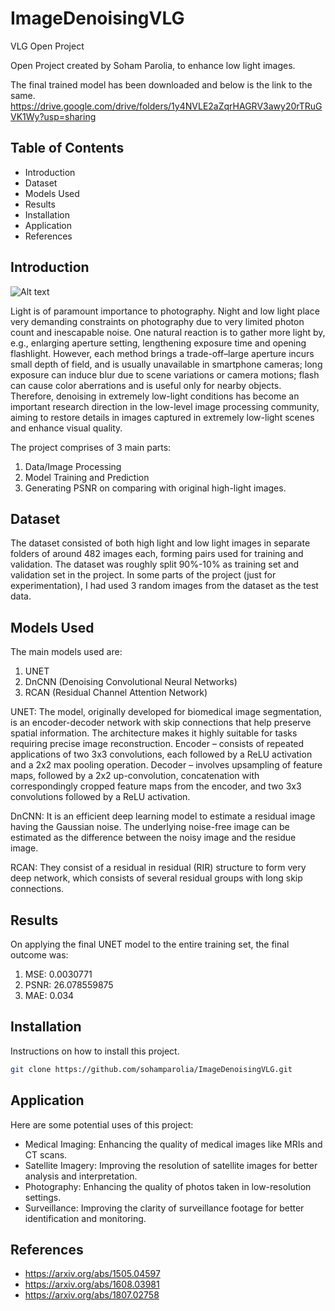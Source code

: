 # ImageDenoisingVLG
VLG Open Project

Open Project created by Soham Parolia, to enhance low light images.

The final trained model has been downloaded and below is the link to the same.
https://drive.google.com/drive/folders/1y4NVLE2aZqrHAGRV3awy20rTRuGVK1Wy?usp=sharing

## Table of Contents

- Introduction
- Dataset
- Models Used
- Results
- Installation
- Application
- References

## Introduction
![Alt text](https://user-images.githubusercontent.com/73076876/138980624-cbcf98bc-ac43-41a5-a399-5ca186858be0.png)

Light is of paramount importance to photography. Night and low light place very demanding constraints on photography due to very limited photon count and inescapable noise. One natural reaction is to gather more light by, e.g., enlarging aperture setting, lengthening exposure time and opening flashlight. However, each method brings a trade-off–large aperture incurs small depth of field, and is usually unavailable in smartphone cameras; long exposure can induce blur due to scene variations or camera motions; flash can cause color aberrations and is useful only for nearby objects. Therefore, denoising in extremely low-light conditions has become an important research direction in the low-level image processing community, aiming to restore details in images captured in extremely low-light scenes and enhance visual quality.

The project comprises of 3 main parts:
1. Data/Image Processing
2. Model Training and Prediction
3. Generating PSNR on comparing with original high-light images.

## Dataset

The dataset consisted of both high light and low light images in separate folders of around 482 images each, forming pairs used for training and validation. The dataset was roughly split 90%-10% as training set and validation set in the project. In some parts of the project (just for experimentation), I had used 3 random images from the dataset as the test data.

## Models Used

The main models used are:
1. UNET
2. DnCNN (Denoising Convolutional Neural Networks)
3. RCAN (Residual Channel Attention Network)

UNET: The model, originally developed for biomedical image segmentation, is an encoder-decoder network with skip connections that help preserve spatial information. The architecture makes it highly suitable for tasks requiring precise image reconstruction.
Encoder – consists of repeated applications of two 3x3 convolutions, each followed by a ReLU activation and a 2x2 max pooling operation.
Decoder – involves upsampling of feature maps, followed by a 2x2 up-convolution, concatenation with correspondingly cropped feature maps from the encoder, and two 3x3 convolutions followed by a ReLU activation.

DnCNN: It is an efficient deep learning model to estimate a residual image having the Gaussian noise. The underlying noise-free image can be estimated as the difference between the noisy image and the residue image. 

RCAN: They consist of a residual in residual (RIR) structure to form very deep network, which consists of several residual groups with long skip connections.

## Results

On applying the final UNET model to the entire training set, the final outcome was:
1. MSE: 0.0030771
2. PSNR: 26.078559875
3. MAE: 0.034

## Installation

Instructions on how to install this project.
```bash
git clone https://github.com/sohamparolia/ImageDenoisingVLG.git
```

## Application

Here are some potential uses of this project:
- Medical Imaging: Enhancing the quality of medical images like MRIs and CT scans.
- Satellite Imagery: Improving the resolution of satellite images for better analysis and interpretation.
- Photography: Enhancing the quality of photos taken in low-resolution settings.
- Surveillance: Improving the clarity of surveillance footage for better identification and monitoring.

## References
- https://arxiv.org/abs/1505.04597
- https://arxiv.org/abs/1608.03981
- https://arxiv.org/abs/1807.02758
